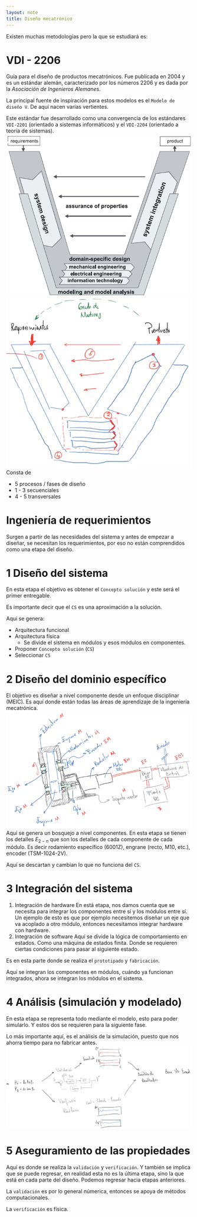 ```yaml
---
layout: note
title: Diseño mecatrónico
---
```


Existen muchas metodologías pero la que se estudiará es:
# VDI - 2206
Guía para el diseño de productos mecatrónicos. Fue publicada en 2004 y es un estándar alemán, caracterizado por los números $2206$ y es dada por la *Asociación de Ingenieros Alemanes*.

La principal fuente de inspiración para estos modelos es el `Modelo de diseño V`. De aquí nacen varías vertientes.

Este estándar fue desarrollado como una convergencia de los estándares `VDI-2201` (orientado a sistemas informáticos) y el `VDI-2204` (orientado a teoría de sistemas).
![1e9d00bf1b1f42fd54b74697e3bd405e.png](../../img/9cf35f4e5dcb4794b74146e27c2f836b.png)
![873ce9df29a5d19765cf35a3f911cdb6.png](../../img/76a86732e9094580b046ff517f1bba10.png)
Consta de
* 5 procesos / fases de diseño
* 1 - 3 secuenciales
* 4 - 5 transversales

# Ingeniería de requerimientos
Surgen a partir de las necesidades del sistema y antes de empezar a diseñar, se necesitan los requerimientos, por eso no están comprendidos como una etapa del diseño.
# 1 Diseño del sistema
En esta etapa el objetivo es obtener el `Concepto solución` y este será el primer entregable.

Es importante decir que el `CS` es una aproximación a la solución.

Aquí se genera:
* Arquitectura funcional
* Arquitectura física
	* Se divide el sistema en módulos y esos módulos en componentes.
* Proponer `Concepto solución` (`CS`)
* Seleccionar `CS`

# 2 Diseño del dominio específico
El objetivo es diseñar a nivel componente desde un enfoque disciplinar (MEIC). Es aquí donde están todas las áreas de aprendizaje de la ingeniería mecatrónica.
![7abff505430474dae11c093db5344ae3.png](../../img/e8eca437ae7a4f59b7a2399e7fde6e7f.png)
Aquí se genera un bosquejo a nivel componentes.
En esta etapa se tienen los detalles $E_{2 - n}$ que son los detalles de cada componente de cada módulo. Es decir rodamiento específico (6001Z), engrane (recto, M10, etc.), encoder (TSM-1024-2V).

Aquí se descartan y cambian lo que no funciona del `CS`.

# 3 Integración del sistema
1. Integración de hardware
En está etapa, nos damos cuenta que se necesita para integrar los componentes entre sí y los módulos entre sí. Un ejemplo de esto es que por ejemplo necesitemos diseñar un eje que va acoplado a otro módulo, entonces necesitamos integrar hardware con hardware.
2. Integración de software
Aquí se divide la lógica de comportamiento en estados. Como una máquina de estados finita. Donde se requieren ciertas condiciones para pasar al siguiente estado.

Es en esta parte donde se realiza el `prototipado` y `fabricación`.

Aquí se integran los componentes en módulos, cuándo ya funcionan integrados, ahora se integran los módulos en el sistema.

# 4 Análisis (simulación y modelado)
En esta etapa se representa todo mediante el modelo, esto para poder simularlo. Y estos dos se requieren para la siguiente fase.

Lo más importante aquí, es el análisis de la simulación, puesto que nos ahorra tiempo para no fabricar antes.
![5b7fc71ade1383b994a5665de56a77fe.png](../../img/1a55bd6345ba46ba95e2da032d9400ec.png)

# 5 Aseguramiento de las propiedades
Aquí es donde se realiza la `validación` y `verificación`. Y también se implica que se puede regresar, en realidad esta no es la última etapa, sino la que está en cada parte del diseño. Podemos regresar hacia etapas anteriores.

La `validación` es por lo general númerica, entonces se apoya de métodos computacionales.

La `verificación` es física.

